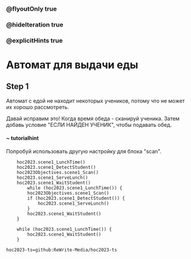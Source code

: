 ### @flyoutOnly true
### @hideIteration true
### @explicitHints true

# Автомат для выдачи еды

## Step 1
Автомат с едой не находит некоторых учеников, потому что не может их хорошо рассмотреть.

Давай исправим это! Когда время обеда - сканируй ученика. Затем добавь условие "ЕСЛИ НАЙДЕН УЧЕНИК", чтобы подавать обед.

#### ~ tutorialhint 
Попробуй использовать другую настройку для блока "scan".

```ghost
    hoc2023.scene1_LunchTime()
    hoc2023.scene1_DetectStudent()
    hoc2023Objectives.scene1_Scan()
    hoc2023.scene1_ServeLunch()
    hoc2023.scene1_WaitStudent()
        while (hoc2023.scene1_LunchTime()) {
        hoc2023Objectives.scene1_Scan()
        if (hoc2023.scene1_DetectStudent()) {
            hoc2023.scene1_ServeLunch()
        }
        hoc2023.scene1_WaitStudent()
    }
```
```template
    while (hoc2023.scene1_LunchTime()) {
        hoc2023.scene1_WaitStudent()
    }
```

```package
hoc2023-ts=github:ReWrite-Media/hoc2023-ts
```